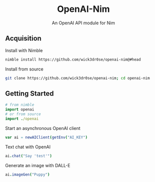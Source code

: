 <div align="center">
<h1>OpenAI-Nim</h1>
<p>An OpenAI API module for Nim</p>
</div>

## Acquisition
Install with Nimble
```bash
nimble install https://github.com/wick3dr0se/openai-nim@#head
```

Install from source
```bash
git clone https://github.com/wick3dr0se/openai-nim; cd openai-nim
```

## Getting Started

```nim
# from nimble
import openai
# or from source
import ./openai
```

Start an asynchronous OpenAI client
```nim
var ai = newAIClient(getEnv("AI_KEY")
```

Text chat with OpenAI
```nim
ai.chat("Say 'test'")
```

Generate an image with DALL-E
```nim
ai.imageGen("Puppy")
```